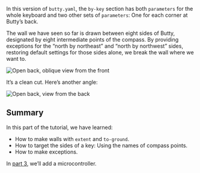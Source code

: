 In this version of `butty.yaml`, the `by-key` section has both `parameters` for
the whole keyboard and two other sets of `parameters`: One for each corner at
Butty’s back.

The wall we have seen so far is drawn between eight sides of Butty, designated
by eight intermediate points of the compass. By providing exceptions for the
“north by northeast” and “north by northwest” sides, restoring default settings
for those sides alone, we break the wall where we want to.

![Open back, oblique view from the front](img/butty/open-back-front.png)

It’s a clean cut. Here’s another angle:

![Open back, view from the back](img/butty/open-back-rear.png)

## Summary

In this part of the tutorial, we have learned:

* How to make walls with `extent` and `to-ground`.
* How to target the sides of a key: Using the names of compass points.
* How to make exceptions.

In [part 3](tutorial-1c.md), we’ll add a microcontroller.
